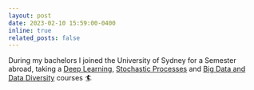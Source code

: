 ```yaml
---
layout: post
date: 2023-02-10 15:59:00-0400
inline: true
related_posts: false
---
```


During my bachelors I joined the University of Sydney for a Semester abroad, taking a [Deep Learning](https://www.sydney.edu.au/units/COMP5329), [Stochastic Processes](https://www.sydney.edu.au/units/STAT3921) and [Big Data and Data Diversity](https://www.sydney.edu.au/units/DATA2901) courses 🏄